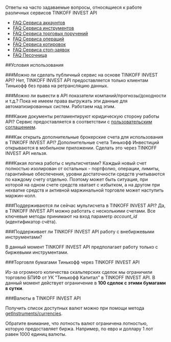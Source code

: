 Ответы на часто задаваемые вопросы, относящиеся к работе различных сервисов TINKOFF INVEST API

* [FAQ Сервиса аккаунтов](/investAPI/faq_users/)
* [FAQ Сервиса инструментов](/investAPI/faq_instruments/)
* [FAQ Сервиса торговых поручений](/investAPI/faq_orders/)
* [FAQ Сервиса операций](/investAPI/faq_operations/)
* [FAQ Сервиса котировок](/investAPI/faq_marketdata/)
* [FAQ Сервиса стоп-заявок](/investAPI/faq_stoporders/)
* [FAQ Песочница](/investAPI/faq_sandbox/)


##Условия использования

###Можно ли сделать публичный сервис на основе TINKOFF INVEST API?
Нет, TINKOFF INVEST API предоставляется только клиентам Тинькофф без права на ретрансляцию данных.

###Можно ли вывести в API показатели компаний/прогнозы/доходности и т.д.?
Пока не имеем права выгружать эти данные для автоматизированных систем. Работаем над этим.

###Какие документы регламентируют юридическую сторону работы API?
Сервис предоставляется в соответствии с [пользовательским соглашением](https://www.tinkoff.ru/about/documents/disclosure/).

###Как открыть дополнительные брокерские счета для использования в TINKOFF INVEST API?
Дополнительные счета Тинькофф Инвестиций открываются в мобильном приложении. Сделать это 
через TINKOFF INVEST API нельзя.

###Какая логика работы с мультисчетами?
Каждый новый счет полностью изолирован от остальных - портфолио, операции, лимиты,
гарантийные обеспечения, уровни достаточности средств учитываются по каждому счету
отдельно. Поэтому может быть ситуация, при которой на одном счете средств хватает с
избытком, а на другом при нехватке средств и активной маржинальной торговле может
наступить маржин-колл.

###Поддерживаются ли сейчас мультисчета в TINKOFF INVEST API?
Да, в TINKOFF INVEST API можно работать с несколькими счетами. Все ключевые методы принимают
на вход параметр *account_id* (идентификатор счёта).

###Поддерживает ли TINKOFF INVEST API работу с внебиржевыми инструментами?

В данный момент TINKOFF INVEST API предполагает работу только с биржевыми инструментами.

###Торговля бумагами Тинькофф через TINKOFF INVEST API

Из-за огромного количества скальперских сделок мы ограничили торговлю БПИФ от УК "Тинькофф Капитал"
в TINKOFF INVEST API. В данный момент действует ограничение в **100 сделок с этими бумагами в сутки**.

###Валюты в TINKOFF INVEST API

Получить список доступных валют можно при помощи метода [getInstruments/currencies](/investAPI/instruments#currencies).

Обратите внимание, что лотность валют ограничена лотностью, которую предоставляет биржа. Например, по евро и доллару 1 лот равен 1000 единиц валюты.
